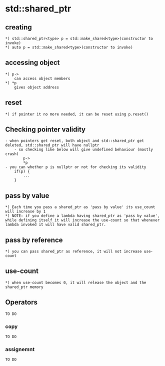 # std::shared_ptr

## creating
    *) std::shared_ptr<type> p = std::make_shared<type>(constructor to invoke)
    *) auto p = std::make_shared<type>(constructor to invoke)

## accessing object
    *) p->
        can access object members
    *) *p
        gives object address

## reset
    *) if pointer it no more needed, it can be reset using p.reset()

## Checking pointer validity
    - when pointers get reset, both object and std::shared_ptr get deleted, std::shared_ptr will have nullptr
        - so checking like below will give undefined behaviour (mostly crash)
            p->
            *p
    - you can whether p is nullptr or not for checking its validity
        if(p) {
            ...
        }

## pass by value

    *) Each time you pass a shared_ptr as 'pass by value' its use_count will increase by 1
    *) NOTE: if you define a lambda having shared_ptr as 'pass by value', while defining itself it will increase the use-count so that whenever lambda invoked it will have valid shared_ptr.

## pass by reference
    *) you can pass shared_ptr as reference, it will not increase use-count

## use-count
    *) when use-count becomes 0, it will release the object and the shared_ptr memory

## Operators
    TO DO

### copy
    TO DO

### assignemnt
    TO DO
